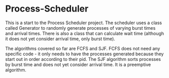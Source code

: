 # Process-Scheduler
This is a start to the Process Scheduler project. The scheduler uses a class called Generator to randomly generate processes of varying burst times and arrival times. There is also a class that can calculate wait time (although it does not yet consider arrival time, only burst time).

The algorithms covered so far are FCFS and SJF. FCFS does not need any specific code - it only needs to have the processes generated because they start out in order according to their pid. The SJF algorithm sorts processes by burst time and does not yet consider arrival time. It is a preemptive algorithm.
